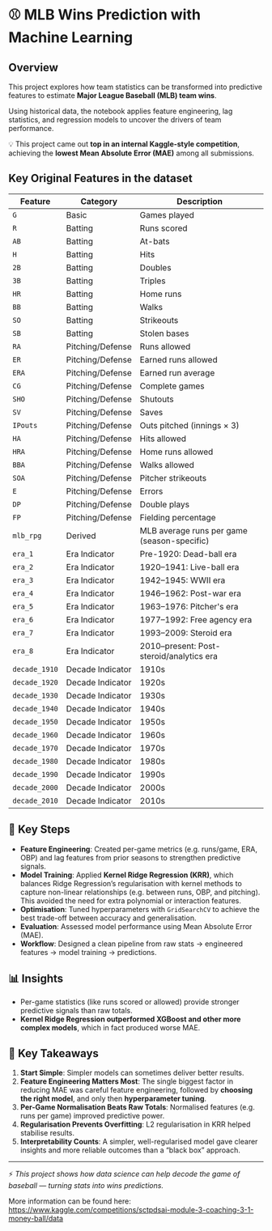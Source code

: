# ⚾ MLB Wins Prediction with Machine Learning  

## Overview  
This project explores how team statistics can be transformed into predictive features to estimate **Major League Baseball (MLB) team wins**.  

Using historical data, the notebook applies feature engineering, lag statistics, and regression models to uncover the drivers of team performance.  

💡 This project came out **top in an internal Kaggle-style competition**, achieving the **lowest Mean Absolute Error (MAE)** among all submissions.

## Key Original Features in the dataset

| Feature       | Category         | Description                                 |
| ------------- | ---------------- | ------------------------------------------- |
| `G`           | Basic            | Games played                                |
| `R`           | Batting          | Runs scored                                 |
| `AB`          | Batting          | At-bats                                     |
| `H`           | Batting          | Hits                                        |
| `2B`          | Batting          | Doubles                                     |
| `3B`          | Batting          | Triples                                     |
| `HR`          | Batting          | Home runs                                   |
| `BB`          | Batting          | Walks                                       |
| `SO`          | Batting          | Strikeouts                                  |
| `SB`          | Batting          | Stolen bases                                |
| `RA`          | Pitching/Defense | Runs allowed                                |
| `ER`          | Pitching/Defense | Earned runs allowed                         |
| `ERA`         | Pitching/Defense | Earned run average                          |
| `CG`          | Pitching/Defense | Complete games                              |
| `SHO`         | Pitching/Defense | Shutouts                                    |
| `SV`          | Pitching/Defense | Saves                                       |
| `IPouts`      | Pitching/Defense | Outs pitched (innings × 3)                  |
| `HA`          | Pitching/Defense | Hits allowed                                |
| `HRA`         | Pitching/Defense | Home runs allowed                           |
| `BBA`         | Pitching/Defense | Walks allowed                               |
| `SOA`         | Pitching/Defense | Pitcher strikeouts                          |
| `E`           | Pitching/Defense | Errors                                      |
| `DP`          | Pitching/Defense | Double plays                                |
| `FP`          | Pitching/Defense | Fielding percentage                         |
| `mlb_rpg`     | Derived          | MLB average runs per game (season-specific) |
| `era_1`       | Era Indicator    | Pre-1920: Dead-ball era                     |
| `era_2`       | Era Indicator    | 1920–1941: Live-ball era                    |
| `era_3`       | Era Indicator    | 1942–1945: WWII era                         |
| `era_4`       | Era Indicator    | 1946–1962: Post-war era                     |
| `era_5`       | Era Indicator    | 1963–1976: Pitcher's era                    |
| `era_6`       | Era Indicator    | 1977–1992: Free agency era                  |
| `era_7`       | Era Indicator    | 1993–2009: Steroid era                      |
| `era_8`       | Era Indicator    | 2010–present: Post-steroid/analytics era    |
| `decade_1910` | Decade Indicator | 1910s                                       |
| `decade_1920` | Decade Indicator | 1920s                                       |
| `decade_1930` | Decade Indicator | 1930s                                       |
| `decade_1940` | Decade Indicator | 1940s                                       |
| `decade_1950` | Decade Indicator | 1950s                                       |
| `decade_1960` | Decade Indicator | 1960s                                       |
| `decade_1970` | Decade Indicator | 1970s                                       |
| `decade_1980` | Decade Indicator | 1980s                                       |
| `decade_1990` | Decade Indicator | 1990s                                       |
| `decade_2000` | Decade Indicator | 2000s                                       |
| `decade_2010` | Decade Indicator | 2010s                                       |


## 🔑 Key Steps  
- **Feature Engineering**: Created per-game metrics (e.g. runs/game, ERA, OBP) and lag features from prior seasons to strengthen predictive signals.  
- **Model Training**: Applied **Kernel Ridge Regression (KRR)**, which balances Ridge Regression’s regularisation with kernel methods to capture non-linear relationships (e.g. between runs, OBP, and pitching). This avoided the need for extra polynomial or interaction features.  
- **Optimisation**: Tuned hyperparameters with `GridSearchCV` to achieve the best trade-off between accuracy and generalisation.  
- **Evaluation**: Assessed model performance using Mean Absolute Error (MAE).  
- **Workflow**: Designed a clean pipeline from raw stats → engineered features → model training → predictions.  

## 📊 Insights  
- Per-game statistics (like runs scored or allowed) provide stronger predictive signals than raw totals.  
- **Kernel Ridge Regression outperformed XGBoost and other more complex models**, which in fact produced worse MAE.  

## 📝 Key Takeaways 
1. **Start Simple**: Simpler models can sometimes deliver better results.  
2. **Feature Engineering Matters Most**: The single biggest factor in reducing MAE was careful feature engineering, followed by **choosing the right model**, and only then **hyperparameter tuning**.  
3. **Per-Game Normalisation Beats Raw Totals**: Normalised features (e.g. runs per game) improved predictive power.  
4. **Regularisation Prevents Overfitting**: L2 regularisation in KRR helped stabilise results.  
5. **Interpretability Counts**: A simpler, well-regularised model gave clearer insights and more reliable outcomes than a “black box” approach.  

---

⚡ *This project shows how data science can help decode the game of baseball — turning stats into wins predictions.*  

More information can be found here: https://www.kaggle.com/competitions/sctpdsai-module-3-coaching-3-1-money-ball/data

